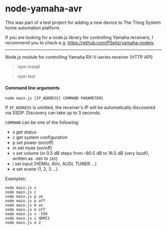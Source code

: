 node-yamaha-avr
===============

This was part of a test project for adding a new device to The Thing System home automation platform.

If you are looking for a node.js library for controlling Yamaha receivers, I recommend you to check e.g. <https://github.com/PSeitz/yamaha-nodejs>.

---

Node.js module for controlling Yamaha RX-V-series receiver (HTTP API)

> npm install

> npm test

#### Command line arguments

```
node main.js [IP_ADDRESS] COMMAND PARAMETERS
```

If `IP_ADDRESS` is omitted, the receiver's IP will be automatically discovered
via SSDP. Discovery can take up to 3 seconds.

`COMMAND` can be one of the following:

* s get status
* c get system configuration
* p set power (on/off)
* m set mute (on/off)
* v set volume (in 0.5 dB steps from –80.5 dB to 16.5 dB (very loud!), written as `-805` to `165`)
* i set input (HDMIx, AVx, AUDI, TUNER ...)
* e set scene (1, 2, 3 ...)

Examples:

```
node main.js s
node main.js c
node main.js p on
node main.js p off
node main.js m on
node main.js m off
node main.js v -550
node main.js i HDMI1
node main.js e 2
```
